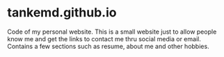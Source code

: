 # tankemd.github.io
Code of my personal website. This is a small website just to allow people know me and get the links to contact me thru social media or email.
Contains a few sections such as resume, about me and other hobbies.

